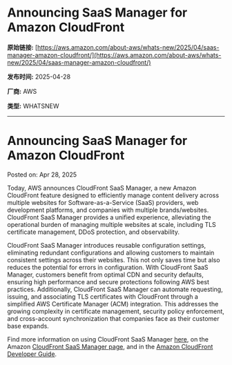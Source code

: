 # Announcing SaaS Manager for Amazon CloudFront

**原始链接:** [https://aws.amazon.com/about-aws/whats-new/2025/04/saas-manager-amazon-cloudfront/](https://aws.amazon.com/about-aws/whats-new/2025/04/saas-manager-amazon-cloudfront/)

**发布时间:** 2025-04-28

**厂商:** AWS

**类型:** WHATSNEW

---
# Announcing SaaS Manager for Amazon CloudFront

Posted on: Apr 28, 2025 

Today, AWS announces CloudFront SaaS Manager, a new Amazon CloudFront feature designed to efficiently manage content delivery across multiple websites for Software-as-a-Service (SaaS) providers, web development platforms, and companies with multiple brands/websites. CloudFront SaaS Manager provides a unified experience, alleviating the operational burden of managing multiple websites at scale, including TLS certificate management, DDoS protection, and observability.  
  
CloudFront SaaS Manager introduces reusable configuration settings, eliminating redundant configurations and allowing customers to maintain consistent settings across their websites. This not only saves time but also reduces the potential for errors in configuration. With CloudFront SaaS Manager, customers benefit from optimal CDN and security defaults, ensuring high performance and secure protections following AWS best practices. Additionally, CloudFront SaaS Manager can automate requesting, issuing, and associating TLS certificates with CloudFront through a simplified AWS Certificate Manager (ACM) integration. This addresses the growing complexity in certificate management, security policy enforcement, and cross-account synchronization that companies face as their customer base expands.  
  
Find more information on using CloudFront SaaS Manager [here](https://aws.amazon.com/blogs/aws/reduce-your-operational-overhead-today-with-amazon-cloudfront-saas-manager/), on the Amazon [CloudFront SaaS Manager page](https://aws.amazon.com/cloudfront/features/saas-manager), and in the [Amazon CloudFront Developer Guide](https://docs.aws.amazon.com/AmazonCloudFront/latest/DeveloperGuide/distribution-config-options.html).

